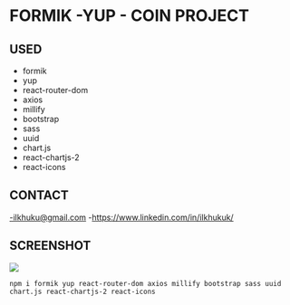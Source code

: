 # FORMIK -YUP - COIN PROJECT

## USED
- formik
- yup
- react-router-dom
- axios
- millify
- bootstrap
- sass
- uuid
- chart.js
- react-chartjs-2
- react-icons

## CONTACT
-ilkhuku@gmail.com
-https://www.linkedin.com/in/ilkhukuk/

## SCREENSHOT
![](formik.gif)

`npm i formik yup react-router-dom axios millify bootstrap sass uuid chart.js react-chartjs-2 react-icons`
